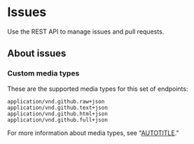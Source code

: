 # Issues

Use the REST API to manage issues and pull requests.

## About issues

### Custom media types

These are the supported media types for this set of endpoints:

    application/vnd.github.raw+json
    application/vnd.github.text+json
    application/vnd.github.html+json
    application/vnd.github.full+json

For more information about media types, see "[AUTOTITLE](/rest/overview/media-types)."
